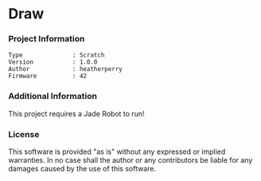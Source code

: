 Draw
================



### Project Information
```
Type              : Scratch
Version           : 1.0.0
Author            : heatherperry
Firmware          : 42
```

### Additional Information
This project requires a Jade Robot to run!

### License
This software is provided "as is" without any expressed or implied warranties.  In no case shall the author or any contributors be liable for any damages caused by the use of this software.

